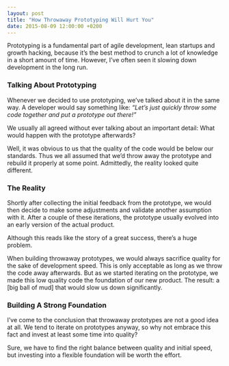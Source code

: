 ```yaml
---
layout: post
title: "How Throwaway Prototyping Will Hurt You"
date: 2015-08-09 12:00:00 +0200
---
```


Prototyping is a fundamental part of agile development, lean startups and growth hacking, because it’s the best method to crunch a lot of knowledge in a short amount of time. However, I’ve often seen it slowing down development in the long run.


### Talking About Prototyping

Whenever we decided to use prototyping, we’ve talked about it in the same way. A developer would say something like: *“Let’s just quickly throw some code together and put a prototype out there!”*

We usually all agreed without ever talking about an important detail: What would happen with the prototype afterwards?

Well, it was obvious to us that the quality of the code would be below our standards. Thus we all assumed that we’d throw away the prototype and rebuild it properly at some point. Admittedly, the reality looked quite different.


### The Reality

Shortly after collecting the initial feedback from the prototype, we would then decide to make some adjustments and  validate another assumption with it. After a couple of these iterations, the prototype usually evolved into an early version of the actual product.

Although this reads like the story of a great success, there’s a  huge problem.

When building throwaway prototypes, we would always sacrifice quality for the sake of development speed. This is only acceptable as long as we throw the code away afterwards. But as we started iterating on the prototype, we made this low quality code the foundation of our new product. The result: a [big ball of mud] that would slow us down significantly.


### Building A Strong Foundation

I’ve come to the conclusion that throwaway prototypes are not a good idea at all. We tend to iterate on prototypes anyway, so why not embrace this fact and invest at least some time into quality?

Sure, we have to find the right balance between quality and initial speed, but investing into a flexible foundation will be worth the effort.